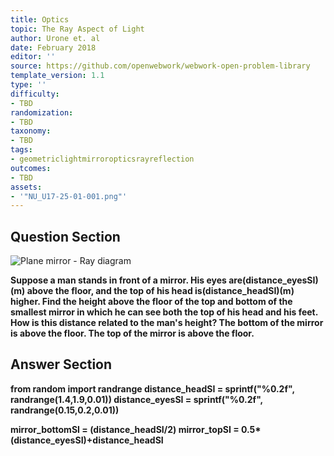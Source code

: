 ```yaml
---
title: Optics
topic: The Ray Aspect of Light
author: Urone et. al
date: February 2018
editor: ''
source: https://github.com/openwebwork/webwork-open-problem-library
template_version: 1.1
type: ''
difficulty:
- TBD
randomization:
- TBD
taxonomy:
- TBD
tags:
- geometriclightmirroropticsrayreflection
outcomes:
- TBD
assets:
- '"NU_U17-25-01-001.png"'
---
```


## Question Section 

![Plane mirror -  Ray diagram]("NU_U17-25-01-001.png")

<b>
Suppose a man stands in front of a mirror. His eyes are(distance_eyesSI)(m) above the floor, and the top of his head is(distance_headSI)(m) higher. Find the height above the floor of the top and bottom of the smallest mirror in which he can see both the top of his head and his feet. How is this distance related to the man's height?
The bottom of the mirror is above the floor. 
The top of the mirror is above the floor.



## Answer Section

from random import randrange
distance_headSI = sprintf("%0.2f", randrange(1.4,1.9,0.01))
distance_eyesSI = sprintf("%0.2f", randrange(0.15,0.2,0.01))

mirror_bottomSI = (distance_headSI/2)
mirror_topSI = 0.5*(distance_eyesSI)+distance_headSI